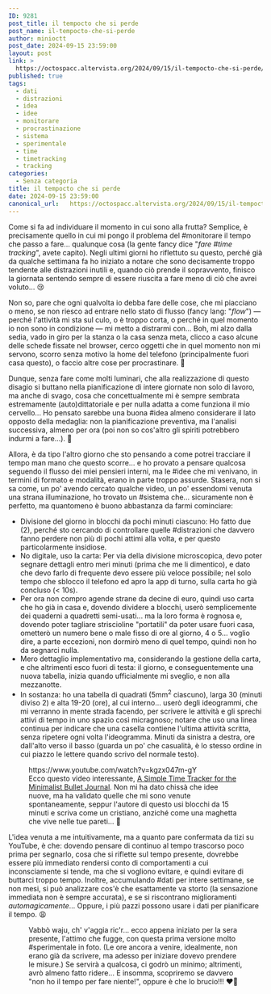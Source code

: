 ```yaml
---
ID: 9281
post_title: il tempocto che si perde
post_name: il-tempocto-che-si-perde
author: minioctt
post_date: 2024-09-15 23:59:00
layout: post
link: >
  https://octospacc.altervista.org/2024/09/15/il-tempocto-che-si-perde/
published: true
tags:
  - dati
  - distrazioni
  - idea
  - idee
  - monitorare
  - procrastinazione
  - sistema
  - sperimentale
  - time
  - timetracking
  - tracking
categories:
  - Senza categoria
title: il tempocto che si perde
date: 2024-09-15 23:59:00
canonical_url:   https://octospacc.altervista.org/2024/09/15/il-tempocto-che-si-perde/
---
```

<!-- wp:paragraph -->
<p>Come si fa ad individuare il momento in cui sono alla frutta? Semplice, è precisamente quello in cui mi pongo il problema del #monitorare il tempo che passo a fare... qualunque cosa (la gente fancy dice "<em>fare #time tracking</em>", avete capito). Negli ultimi giorni ho riflettuto su questo, perché già da qualche settimana fa ho iniziato a notare che sono decisamente troppo tendente alle distrazioni inutili e, quando ciò prende il sopravvento, finisco la giornata sentendo sempre di essere riuscita a fare meno di ciò che avrei voluto... 😢️</p>
<!-- /wp:paragraph -->

<!-- wp:paragraph -->
<p>Non so, pare che ogni qualvolta io debba fare delle cose, che mi piacciano o meno, se non riesco ad entrare nello stato di flusso (fancy lang: "<em>flow</em>") — perché l'attività mi sta sul culo, o è troppo corta, o perché in quel momento io non sono in condizione — mi metto a distrarmi con... Boh, mi alzo dalla sedia, vado in giro per la stanza o la casa senza meta, clicco a caso alcune delle schede fissate nel browser, cerco oggetti che in quel momento non mi servono, scorro senza motivo la home del telefono (principalmente fuori casa questo), o faccio altre cose per procrastinare. 🥴️</p>
<!-- /wp:paragraph -->

<!-- wp:paragraph -->
<p>Dunque, senza fare come molti luminari, che alla realizzazione di questo disagio si buttano nella pianificazione di intere giornate non solo di lavoro, ma anche di svago, cosa che concettualmente mi è sempre sembrata estremamente (auto)dittatoriale e per nulla adatta a come funziona il mio cervello... Ho pensato sarebbe una buona #idea almeno considerare il lato opposto della medaglia: non la pianificazione preventiva, ma l'analisi successiva, almeno per ora (poi non so cos'altro gli spiriti potrebbero indurmi a fare...). 🤨️</p>
<!-- /wp:paragraph -->

<!-- wp:paragraph -->
<p>Allora, è da tipo l'altro giorno che sto pensando a come potrei tracciare il tempo man mano che questo scorre... e ho provato a pensare qualcosa seguendo il flusso dei miei pensieri interni, ma le #idee che mi venivano, in termini di formato e modalità, erano in parte troppo assurde. Stasera, non si sa come, un po' avendo cercato qualche video, un po' essendomi venuta una strana illuminazione, ho trovato un #sistema che... sicuramente non è perfetto, ma quantomeno è buono abbastanza da farmi cominciare:</p>
<!-- /wp:paragraph -->

<!-- wp:list {"className":"wp-block-list"} -->
<ul class="wp-block-list"><!-- wp:list-item -->
<li>Divisione del giorno in blocchi da pochi minuti ciascuno: Ho fatto due (2), perché sto cercando di controllare quelle #distrazioni che davvero fanno perdere non più di pochi attimi alla volta, e per questo particolarmente insidiose.</li>
<!-- /wp:list-item -->

<!-- wp:list-item -->
<li>No digitale, uso la carta: Per via della divisione microscopica, devo poter segnare dettagli entro meri minuti (prima che me li dimentico), e dato che devo farlo di frequente devo essere più veloce possibile; nel solo tempo che sblocco il telefono ed apro la app di turno, sulla carta ho già concluso (&lt; 10s).</li>
<!-- /wp:list-item -->

<!-- wp:list-item -->
<li>Per ora non compro agende strane da decine di euro, quindi uso carta che ho già in casa e, dovendo dividere a blocchi, userò semplicemente dei quaderni a quadretti semi-usati... ma la loro forma è rognosa e, dovendo poter tagliare striscioline "portatili" da poter usare fuori casa, ometterò un numero bene o male fisso di ore al giorno, 4 o 5... voglio dire, a parte eccezioni, non dormirò meno di quel tempo, quindi non ho da segnarci nulla.</li>
<!-- /wp:list-item -->

<!-- wp:list-item -->
<li>Mero dettaglio implementativo ma, considerando la gestione della carta, e che altrimenti esco fuori di testa: il giorno, e conseguentemente una nuova tabella, inizia quando ufficialmente mi sveglio, e non alla mezzanotte.</li>
<!-- /wp:list-item -->

<!-- wp:list-item -->
<li>In sostanza: ho una tabella di quadrati (5mm<sup>2</sup> ciascuno), larga 30 (minuti diviso 2) e alta 19-20 (ore), al cui interno... userò degli ideogrammi, che mi verranno in mente strada facendo, per scrivere le attività e gli sprechi attivi di tempo in uno spazio così micragnoso; notare che uso una linea continua per indicare che una casella contiene l'ultima attività scritta, senza ripetere ogni volta l'ideogramma. Minuti da sinistra a destra, ore dall'alto verso il basso (guarda un po' che casualità, è lo stesso ordine in cui piazzo le lettere quando scrivo del normale testo).</li>
<!-- /wp:list-item --></ul>
<!-- /wp:list -->

<!-- wp:paragraph -->
<p></p>
<!-- /wp:paragraph -->

<!-- wp:embed {"url":"https://www.youtube.com/watch?v=kgzx047m-gY","type":"video","providerNameSlug":"youtube","responsive":true,"className":"wp-embed-aspect-16-9 wp-has-aspect-ratio"} -->
<figure class="wp-block-embed is-type-video is-provider-youtube wp-block-embed-youtube wp-embed-aspect-16-9 wp-has-aspect-ratio"><div class="wp-block-embed__wrapper">
https://www.youtube.com/watch?v=kgzx047m-gY
</div><figcaption class="wp-element-caption">Ecco questo video interessante, <a href="https://www.youtube.com/watch?v=kgzx047m-gY">A Simple Time Tracker for the Minimalist Bullet Journal</a>. Non mi ha dato chissà che idee nuove, ma ha validato quelle che mi sono venute spontaneamente, seppur l'autore di questo usi blocchi da 15 minuti e scriva come un cristiano, anziché come una maghetta che vive nelle tue pareti... 🥰️</figcaption></figure>
<!-- /wp:embed -->

<!-- wp:paragraph -->
<p></p>
<!-- /wp:paragraph -->

<!-- wp:paragraph -->
<p>L'idea venuta a me intuitivamente, ma a quanto pare confermata da tizi su YouTube, è che: dovendo pensare di continuo al tempo trascorso poco prima per segnarlo, cosa che si riflette sul tempo presente, dovrebbe essere più immediato rendersi conto di comportamenti a cui inconsciamente si tende, ma che si vogliono evitare, e quindi evitare di buttarci troppo tempo. Inoltre, accumulando #dati per intere settimane, se non mesi, si può analizzare cos'è che esattamente va storto (la sensazione immediata non è sempre accurata), e se si riscontrano miglioramenti <em>automagicamente</em>... Oppure, i più pazzi possono usare i dati per pianificare il tempo. 😩️</p>
<!-- /wp:paragraph -->

<!-- wp:paragraph -->
<p></p>
<!-- /wp:paragraph -->

<!-- wp:image {"id":9285,"sizeSlug":"large","linkDestination":"none"} -->
<figure class="wp-block-image size-large"><img src="{{site.cdnurl}}/assets/uploads/2024/09/img_20240915_2344126324367526527092665-960x720.jpg" alt="" class="wp-image-9285"/><figcaption class="wp-element-caption">Vabbò waju, ch' v'aggia ric'r... ecco appena iniziato per la sera presente, l'attimo che fugge, con questa prima versione molto #sperimentale in foto. (Le ore ancora a venire, idealmente, non erano già da scrivere, ma adesso per iniziare dovevo prendere le misure.) Se servirà a qualcosa, ci godrò un minimo; altrimenti, avrò almeno fatto ridere... E insomma, scopriremo se davvero "non ho il tempo per fare niente!", oppure è che lo brucio!!! ❤️‍🔥️</figcaption></figure>
<!-- /wp:image -->